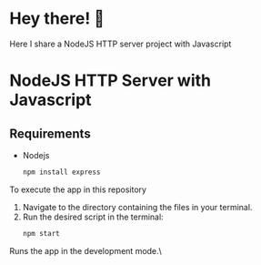 # Hey there! 👋
Here I share a NodeJS HTTP server project with Javascript
# NodeJS HTTP Server with Javascript


## Requirements
*  Nodejs
    ```bash
    npm install express
    ```
To execute the app in this repository

1.  Navigate to the directory containing the  files in your terminal.
2.  Run the desired script in the terminal:
    ```bash
    npm start
    ```
Runs the app in the development mode.\

    
    
